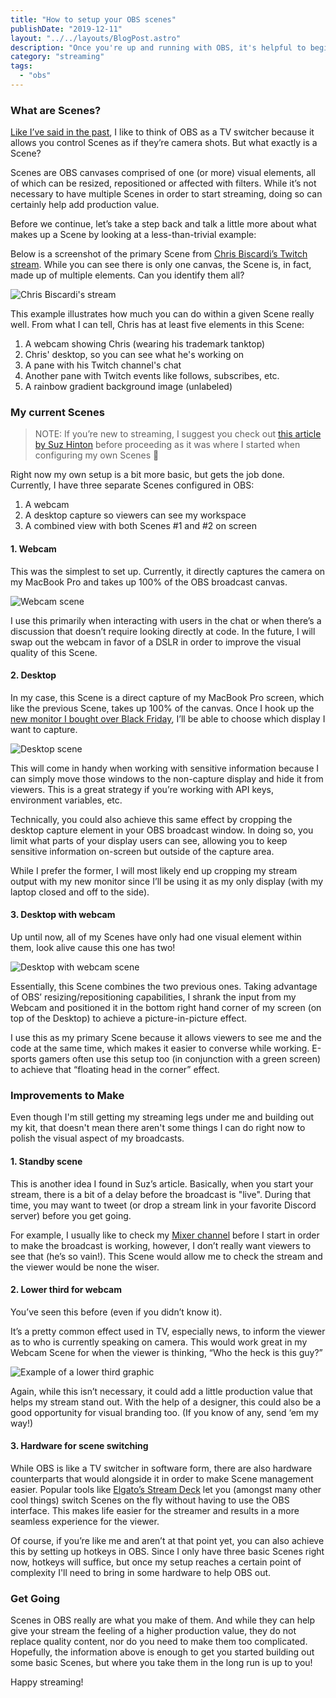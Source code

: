 ```yaml
---
title: "How to setup your OBS scenes"
publishDate: "2019-12-11"
layout: "../../layouts/BlogPost.astro"
description: "Once you're up and running with OBS, it's helpful to begin organizing your inputs and assets into separate scenes."
category: "streaming"
tags:
  - "obs"
---
```


### What are Scenes?

[Like I’ve said in the past](https://ryanharris.dev/2019-11-30-going-live-with-obs/), I like to think of OBS as a TV switcher because it allows you control Scenes as if they’re camera shots. But what exactly is a Scene?

Scenes are OBS canvases comprised of one (or more) visual elements, all of which can be resized, repositioned or affected with filters. While it’s not necessary to have multiple Scenes in order to start streaming, doing so can certainly help add production value.

Before we continue, let’s take a step back and talk a little more about what makes up a Scene by looking at a less-than-trivial example:

Below is a screenshot of the primary Scene from [Chris Biscardi’s Twitch stream](https://www.twitch.tv/chrisbiscardi). While you can see there is only one canvas, the Scene is, in fact, made up of multiple elements. Can you identify them all?

![Chris Biscardi's stream](/assets/obs-scenes/02-chris-biscardi-stream.png)

This example illustrates how much you can do within a given Scene really well. From what I can tell, Chris has at least five elements in this Scene:

1. A webcam showing Chris (wearing his trademark tanktop)
2. Chris' desktop, so you can see what he's working on
3. A pane with his Twitch channel's chat
4. Another pane with Twitch events like follows, subscribes, etc.
5. A rainbow gradient background image (unlabeled)

### My current Scenes

> NOTE: If you’re new to streaming, I suggest you check out [this article by Suz Hinton](https://medium.com/@suzhinton/my-twitch-live-coding-setup-b2516672fb21) before proceeding as it was where I started when configuring my own Scenes 🚀

Right now my own setup is a bit more basic, but gets the job done. Currently, I have three separate Scenes configured in OBS:

1. A webcam
2. A desktop capture so viewers can see my workspace
3. A combined view with both Scenes #1 and #2 on screen

#### 1. Webcam

This was the simplest to set up. Currently, it directly captures the camera on my MacBook Pro and takes up 100% of the OBS broadcast canvas.

![Webcam scene](/assets/obs-scenes/03-webcam.png)

I use this primarily when interacting with users in the chat or when there’s a discussion that doesn’t require looking directly at code. In the future, I will swap out the webcam in favor of a DSLR in order to improve the visual quality of this Scene.

#### 2. Desktop

In my case, this Scene is a direct capture of my MacBook Pro screen, which like the previous Scene, takes up 100% of the canvas. Once I hook up the [new monitor I bought over Black Friday](https://www.amazon.com/LG-32GK650F-B-Monitor-FreeSync-Technology/dp/B07FLGR2PN), I’ll be able to choose which display I want to capture.

![Desktop scene](/assets/obs-scenes/04-desktop.png)

This will come in handy when working with sensitive information because I can simply move those windows to the non-capture display and hide it from viewers. This is a great strategy if you’re working with API keys, environment variables, etc.

Technically, you could also achieve this same effect by cropping the desktop capture element in your OBS broadcast window. In doing so, you limit what parts of your display users can see, allowing you to keep sensitive information on-screen but outside of the capture area.

While I prefer the former, I will most likely end up cropping my stream output with my new monitor since I’ll be using it as my only display (with my laptop closed and off to the side).

#### 3. Desktop with webcam

Up until now, all of my Scenes have only had one visual element within them, look alive cause this one has two!

![Desktop with webcam scene](/assets/obs-scenes/05-desktop-with-webcam.png)

Essentially, this Scene combines the two previous ones. Taking advantage of OBS’ resizing/repositioning capabilities, I shrank the input from my Webcam and positioned it in the bottom right hand corner of my screen (on top of the Desktop) to achieve a picture-in-picture effect.

I use this as my primary Scene because it allows viewers to see me and the code at the same time, which makes it easier to converse while working. E-sports gamers often use this setup too (in conjunction with a green screen) to achieve that “floating head in the corner” effect.

### Improvements to Make

Even though I'm still getting my streaming legs under me and building out my kit, that doesn't mean there aren't some things I can do right now to polish the visual aspect of my broadcasts.

#### 1. Standby scene

This is another idea I found in Suz’s article. Basically, when you start your stream, there is a bit of a delay before the broadcast is "live". During that time, you may want to tweet (or drop a stream link in your favorite Discord server) before you get going.

For example, I usually like to check my [Mixer channel](https://mixer.com/ryanharris/) before I start in order to make the broadcast is working, however, I don’t really want viewers to see that (he’s so vain!). This Scene would allow me to check the stream and the viewer would be none the wiser.

#### 2. Lower third for webcam

You’ve seen this before (even if you didn’t know it).

It’s a pretty common effect used in TV, especially news, to inform the viewer as to who is currently speaking on camera. This would work great in my Webcam Scene for when the viewer is thinking, “Who the heck is this guy?”

![Example of a lower third graphic](/assets/obs-scenes/06-lower-third.jpg)

Again, while this isn’t necessary, it could add a little production value that helps my stream stand out. With the help of a designer, this could also be a good opportunity for visual branding too. (If you know of any, send ‘em my way!)

#### 3. Hardware for scene switching

While OBS is like a TV switcher in software form, there are also hardware counterparts that would alongside it in order to make Scene management easier. Popular tools like [Elgato’s Stream Deck](https://www.elgato.com/en) let you (amongst many other cool things) switch Scenes on the fly without having to use the OBS interface. This makes life easier for the streamer and results in a more seamless experience for the viewer.

Of course, if you’re like me and aren’t at that point yet, you can also achieve this by setting up hotkeys in OBS. Since I only have three basic Scenes right now, hotkeys will suffice, but once my setup reaches a certain point of complexity I'll need to bring in some hardware to help OBS out.

### Get Going

Scenes in OBS really are what you make of them. And while they can help give your stream the feeling of a higher production value, they do not replace quality content, nor do you need to make them too complicated. Hopefully, the information above is enough to get you started building out some basic Scenes, but where you take them in the long run is up to you!

Happy streaming!
